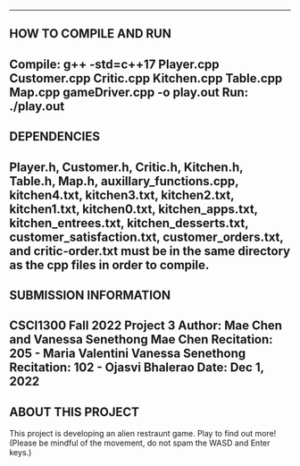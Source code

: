 ------------------------
HOW TO COMPILE AND RUN
------------------------
Compile: g++ -std=c++17 Player.cpp Customer.cpp Critic.cpp Kitchen.cpp Table.cpp Map.cpp gameDriver.cpp -o play.out
Run: ./play.out
------------------------
DEPENDENCIES
------------------------
Player.h, Customer.h, Critic.h, Kitchen.h, Table.h, Map.h, auxillary_functions.cpp, kitchen4.txt, kitchen3.txt, 
kitchen2.txt, kitchen1.txt, kitchen0.txt, kitchen_apps.txt, kitchen_entrees.txt, kitchen_desserts.txt, 
customer_satisfaction.txt, customer_orders.txt, and critic-order.txt must be in the same directory as the cpp 
files in order to compile.
------------------------
SUBMISSION INFORMATION
------------------------
CSCI1300 Fall 2022 Project 3
Author: Mae Chen and Vanessa Senethong
Mae Chen Recitation: 205 - Maria Valentini
Vanessa Senethong Recitation: 102 - Ojasvi Bhalerao
Date: Dec 1, 2022
------------------------
ABOUT THIS PROJECT
------------------------
This project is developing an alien restraunt game. Play to find out more!
(Please be mindful of the movement, do not spam the WASD and Enter keys.)
